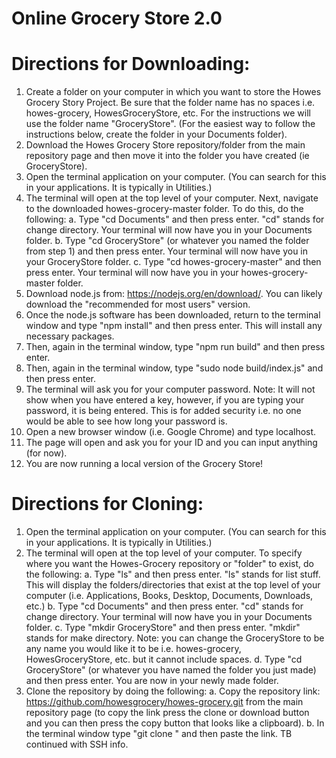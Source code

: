 # Online Grocery Store 2.0

# Directions for Downloading:
1. Create a folder on your computer in which you want to store the Howes Grocery Story Project. Be sure that the folder name has no spaces i.e. howes-grocery, HowesGroceryStore, etc. For the instructions we will use the folder name "GroceryStore". (For the easiest way to follow the instructions below, create the folder in your Documents folder).
2. Download the Howes Grocery Store repository/folder from the main repository page and then move it into the folder you have created (ie GroceryStore).
3. Open the terminal application on your computer. (You can search for this in your applications. It is typically in Utilities.)
4. The terminal will open at the top level of your computer. Next, navigate to the downloaded howes-grocery-master folder. To do this, do the following:
  a. Type "cd Documents" and then press enter. "cd" stands for change directory. Your terminal will now have you in your Documents folder.
  b. Type "cd GroceryStore" (or whatever you named the folder from step 1) and then press enter. Your terminal will now have you in your GroceryStore folder.
  c. Type "cd howes-grocery-master" and then press enter. Your terminal will now have you in your howes-grocery-master folder.
5. Download node.js from: https://nodejs.org/en/download/. You can likely download the "recommended for most users" version.
6. Once the node.js software has been downloaded, return to the terminal window and type "npm install" and then press enter. This will install any necessary packages.
7. Then, again in the terminal window, type "npm run build" and then press enter.
8. Then, again in the terminal window, type "sudo node build/index.js" and then press enter.
9. The terminal will ask you for your computer password. Note: It will not show when you have entered a key, however, if you are typing your password, it is being entered. This is for added security i.e. no one would be able to see how long your password is.
10. Open a new browser window (i.e. Google Chrome) and type localhost.
11. The page will open and ask you for your ID and you can input anything (for now).
12. You are now running a local version of the Grocery Store!

# Directions for Cloning:
1. Open the terminal application on your computer. (You can search for this in your applications. It is typically in Utilities.)
2. The terminal will open at the top level of your computer. To specify where you want the Howes-Grocery repository or "folder" to exist, do the following:
  a. Type "ls" and then press enter. "ls" stands for list stuff. This will display the folders/directories that exist at the top level of your computer (i.e. Applications, Books, Desktop, Documents, Downloads, etc.)
  b. Type "cd Documents" and then press enter. "cd" stands for change directory. Your terminal will now have you in your Documents folder.
  c. Type "mkdir GroceryStore" and then press enter. "mkdir" stands for make directory. Note: you can change the GroceryStore to be any name you would like it to be i.e. howes-grocery, HowesGroceryStore, etc. but it cannot include spaces.
  d. Type "cd GroceryStore" (or whatever you have named the folder you just made) and then press enter. You are now in your newly made folder.
3. Clone the repository by doing the following:
  a. Copy the repository link: https://github.com/howesgrocery/howes-grocery.git from the main repository page (to copy the link press the clone or download button and you can then press the copy button that looks like a clipboard).
  b. In the terminal window type "git clone " and then paste the link.
 TB continued with SSH info.
